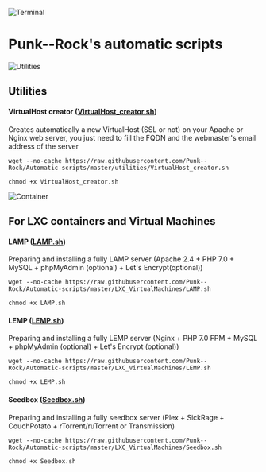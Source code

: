 ![Terminal](http://image.noelshack.com/fichiers/2017/10/1489018271-472772-appicns-terminal.png)

# Punk--Rock's automatic scripts

![Utilities](https://cdn2.iconfinder.com/data/icons/oxygen/64x64/categories/preferences-system.png)

## Utilities

#### VirtualHost creator ([VirtualHost_creator.sh](https://github.com/Punk--Rock/Automatic-scripts/blob/master/utilities/VirtualHost_creator.sh))

Creates automatically a new VirtualHost (SSL or not) on your Apache or Nginx web server, you just need to fill the FQDN and the webmaster's email address of the server

```shell
wget --no-cache https://raw.githubusercontent.com/Punk--Rock/Automatic-scripts/master/utilities/VirtualHost_creator.sh

chmod +x VirtualHost_creator.sh
```

![Container](https://cdn2.iconfinder.com/data/icons/iconslandgps/PNG/64x64/Containers/ContainerRed.png)

## For LXC containers and Virtual Machines

#### LAMP ([LAMP.sh](https://github.com/Punk--Rock/Automatic-scripts/blob/master/LXC_VirtualMachines/LAMP.sh))

Preparing and installing a fully LAMP server (Apache 2.4 + PHP 7.0 + MySQL + phpMyAdmin (optional) + Let's Encrypt(optional))

```shell
wget --no-cache https://raw.githubusercontent.com/Punk--Rock/Automatic-scripts/master/LXC_VirtualMachines/LAMP.sh

chmod +x LAMP.sh
```

#### LEMP ([LEMP.sh](https://github.com/Punk--Rock/Automatic-scripts/blob/master/LXC_VirtualMachines/LEMP.sh))

Preparing and installing a fully LEMP server (Nginx + PHP 7.0 FPM + MySQL + phpMyAdmin (optional) + Let's Encrypt (optional))

```shell
wget --no-cache https://raw.githubusercontent.com/Punk--Rock/Automatic-scripts/master/LXC_VirtualMachines/LEMP.sh

chmod +x LEMP.sh
```

#### Seedbox ([Seedbox.sh](https://github.com/Punk--Rock/Automatic-scripts/blob/master/LXC_VirtualMachines/Seedbox.sh))

Preparing and installing a fully seedbox server (Plex + SickRage + CouchPotato + rTorrent/ruTorrent or Transmission)

```shell
wget --no-cache https://raw.githubusercontent.com/Punk--Rock/Automatic-scripts/master/LXC_VirtualMachines/Seedbox.sh

chmod +x Seedbox.sh
```
